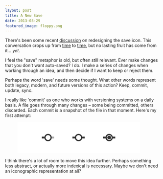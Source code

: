 ```yaml
---
layout: post
title: A New Save
date: 2013-03-29
featured_image: floppy.png
---
```


There's been some recent [discussion](http://branch.com/b/redesigning-the-save-symbol-let-s-do-this) on redesigning the save icon. This conversation crops up from [time](http://www.ironicsans.com/2011/04/idea_a_new_save_icon.html) to [time](http://www.marco.org/2011/04/05/replacing-the-save-icon), but no lasting fruit has come from it... <i>yet</i>.

I feel the "save" metaphor is old, but often still relevant. Ever make changes that you don't want auto-saved? I do. I make a series of changes when working through an idea, and then decide if I want to keep or reject them.

Perhaps the word 'save' needs some thought. What other words represent both legacy, modern, and future versions of this action? Keep, commit, update, sync. 

I really like 'commit' as one who works with versioning systems on a daily basis. A file goes through many changes – some being committed, others discarded. Each commit is a snapshot of the file in that moment. Here's my first attempt:

<figure><img src="../img/commit.png"/></figure>

I think there's a lot of room to move this idea further. Perhaps something less abstract, or actually more indexical is necessary. Maybe we don't need an iconographic representation at all?
